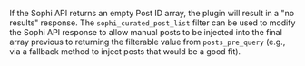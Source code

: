 If the Sophi API returns an empty Post ID array, the plugin will result in a "no results" response.  The `sophi_curated_post_list` filter can be used to modify the Sophi API response to allow manual posts to be injected into the final array previous to returning the filterable value from `posts_pre_query` (e.g., via a fallback method to inject posts that would be a good fit).
